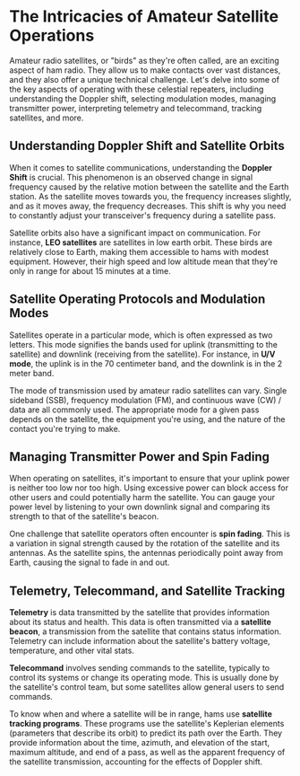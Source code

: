 # The Intricacies of Amateur Satellite Operations

Amateur radio satellites, or "birds" as they're often called, are an exciting aspect of ham radio. They allow us to make contacts over vast distances, and they also offer a unique technical challenge. Let's delve into some of the key aspects of operating with these celestial repeaters, including understanding the Doppler shift, selecting modulation modes, managing transmitter power, interpreting telemetry and telecommand, tracking satellites, and more.

## Understanding Doppler Shift and Satellite Orbits

When it comes to satellite communications, understanding the **Doppler Shift** is crucial. This phenomenon is an observed change in signal frequency caused by the relative motion between the satellite and the Earth station. As the satellite moves towards you, the frequency increases slightly, and as it moves away, the frequency decreases. This shift is why you need to constantly adjust your transceiver's frequency during a satellite pass.

Satellite orbits also have a significant impact on communication. For instance, **LEO satellites** are satellites in low earth orbit. These birds are relatively close to Earth, making them accessible to hams with modest equipment. However, their high speed and low altitude mean that they're only in range for about 15 minutes at a time.

## Satellite Operating Protocols and Modulation Modes

Satellites operate in a particular mode, which is often expressed as two letters. This mode signifies the bands used for uplink (transmitting to the satellite) and downlink (receiving from the satellite). For instance, in **U/V mode**, the uplink is in the 70 centimeter band, and the downlink is in the 2 meter band.

The mode of transmission used by amateur radio satellites can vary. Single sideband (SSB), frequency modulation (FM), and continuous wave (CW) / data are all commonly used. The appropriate mode for a given pass depends on the satellite, the equipment you're using, and the nature of the contact you're trying to make.

## Managing Transmitter Power and Spin Fading

When operating on satellites, it's important to ensure that your uplink power is neither too low nor too high. Using excessive power can block access for other users and could potentially harm the satellite. You can gauge your power level by listening to your own downlink signal and comparing its strength to that of the satellite's beacon. 

One challenge that satellite operators often encounter is **spin fading**. This is a variation in signal strength caused by the rotation of the satellite and its antennas. As the satellite spins, the antennas periodically point away from Earth, causing the signal to fade in and out.

## Telemetry, Telecommand, and Satellite Tracking

**Telemetry** is data transmitted by the satellite that provides information about its status and health. This data is often transmitted via a **satellite beacon**, a transmission from the satellite that contains status information. Telemetry can include information about the satellite's battery voltage, temperature, and other vital stats.

**Telecommand** involves sending commands to the satellite, typically to control its systems or change its operating mode. This is usually done by the satellite's control team, but some satellites allow general users to send commands.

To know when and where a satellite will be in range, hams use **satellite tracking programs**. These programs use the satellite's Keplerian elements (parameters that describe its orbit) to predict its path over the Earth. They provide information about the time, azimuth, and elevation of the start, maximum altitude, and end of a pass, as well as the apparent frequency of the satellite transmission, accounting for the effects of Doppler shift.